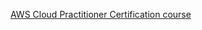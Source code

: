 
[AWS Cloud Practitioner Certification course](https://www.aws.training/Details/Curriculum?id=27076)

